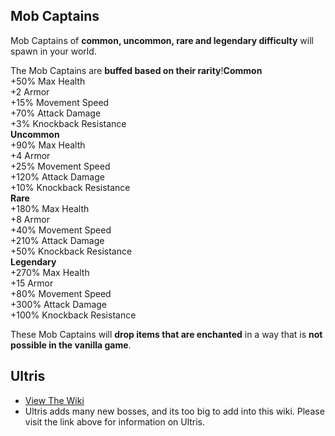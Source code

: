 
## **Mob Captains**

Mob Captains of  **common, uncommon, rare and legendary difficulty**  will spawn in your world.

The Mob Captains are  **buffed based on their rarity**!**Common**  
+50% Max Health  
+2 Armor  
+15% Movement Speed  
+70% Attack Damage  
+3% Knockback Resistance  
**Uncommon**  
+90% Max Health  
+4 Armor  
+25% Movement Speed  
+120% Attack Damage  
+10% Knockback Resistance  
**Rare**  
+180% Max Health  
+8 Armor  
+40% Movement Speed  
+210% Attack Damage  
+50% Knockback Resistance  
**Legendary**  
+270% Max Health  
+15 Armor  
+80% Movement Speed  
+300% Attack Damage  
+100% Knockback Resistance  

These Mob Captains will  **drop items that are enchanted**  in a way that is  **not possible in the vanilla game**.

## Ultris
- [View The Wiki](https://github.com/SpluoSplatus/Ultris/wiki)
- Ultris adds many new bosses, and its too big to add into this wiki. Please visit the link above for information on Ultris.
